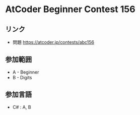 # AtCoder Beginner Contest 156
## リンク
- 問題 https://atcoder.jp/contests/abc156
## 参加範囲
- A - Beginner
- B - Digits
## 参加言語
- C# : A, B